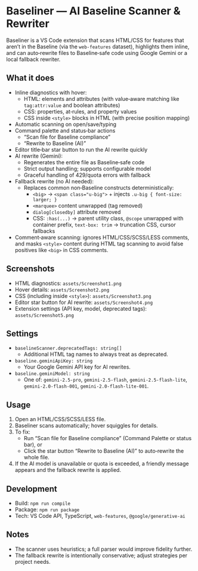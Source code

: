 # Baseliner — AI Baseline Scanner & Rewriter

Baseliner is a VS Code extension that scans HTML/CSS for features that aren’t in the Baseline (via the `web-features` dataset), highlights them inline, and can auto‑rewrite files to Baseline‑safe code using Google Gemini or a local fallback rewriter.

## What it does
- Inline diagnostics with hover:
  - HTML: elements and attributes (with value‑aware matching like `tag:attr:value` and boolean attributes)
  - CSS: properties, at‑rules, and property values
  - CSS inside `<style>` blocks in HTML (with precise position mapping)
- Automatic scanning on open/save/typing
- Command palette and status‑bar actions
  - “Scan file for Baseline compliance”
  - “Rewrite to Baseline (AI)”
- Editor title‑bar star button to run the AI rewrite quickly
- AI rewrite (Gemini):
  - Regenerates the entire file as Baseline‑safe code
  - Strict output handling; supports configurable model
  - Graceful handling of 429/quota errors with fallback
- Fallback rewrite (no AI needed):
  - Replaces common non‑Baseline constructs deterministically:
    - `<big>` → `<span class="u-big">` + injects `.u-big { font-size: larger; }`
    - `<marquee>` content unwrapped (tag removed)
    - `dialog[closedby]` attribute removed
    - CSS: `:has(...)` → parent utility class, `@scope` unwrapped with container prefix, `text-box: trim` → truncation CSS, cursor fallbacks
- Comment‑aware scanning: ignores HTML/CSS/SCSS/LESS comments, and masks `<style>` content during HTML tag scanning to avoid false positives like `<big>` in CSS comments.

## Screenshots
- HTML diagnostics: `assets/Screenshot1.png`
- Hover details: `assets/Screenshot2.png`
- CSS (including inside `<style>`): `assets/Screenshot3.png`
- Editor star button for AI rewrite: `assets/Screenshot4.png`
- Extension settings (API key, model, deprecated tags): `assets/Screenshot5.png`

## Settings
- `baselineScanner.deprecatedTags: string[]`
  - Additional HTML tag names to always treat as deprecated.
- `baseline.geminiApiKey: string`
  - Your Google Gemini API key for AI rewrites.
- `baseline.geminiModel: string`
  - One of: `gemini-2.5-pro`, `gemini-2.5-flash`, `gemini-2.5-flash-lite`, `gemini-2.0-flash-001`, `gemini-2.0-flash-lite-001`.

## Usage
1. Open an HTML/CSS/SCSS/LESS file.
2. Baseliner scans automatically; hover squiggles for details.
3. To fix:
   - Run “Scan file for Baseline compliance” (Command Palette or status bar), or
   - Click the star button “Rewrite to Baseline (AI)” to auto‑rewrite the whole file.
4. If the AI model is unavailable or quota is exceeded, a friendly message appears and the fallback rewrite is applied.

## Development
- Build: `npm run compile`
- Package: `npm run package`
- Tech: VS Code API, TypeScript, `web-features`, `@google/generative-ai`

## Notes
- The scanner uses heuristics; a full parser would improve fidelity further.
- The fallback rewrite is intentionally conservative; adjust strategies per project needs.
